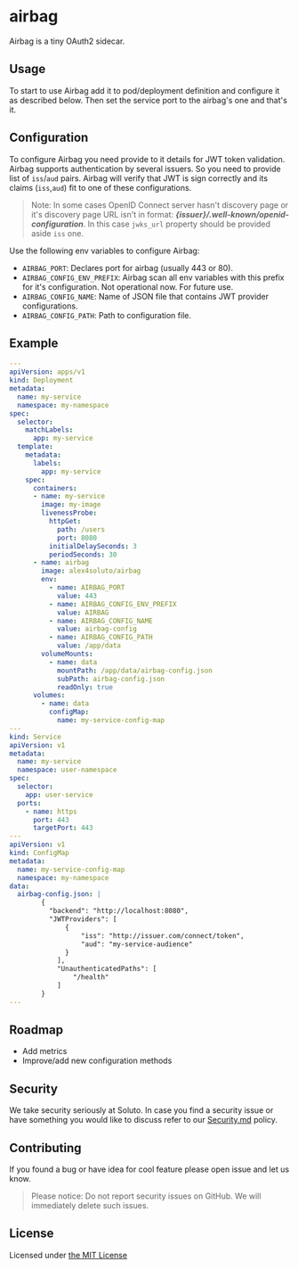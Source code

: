 # airbag

Airbag is a tiny OAuth2 sidecar.

## Usage

To start to use Airbag add it to pod/deployment definition and configure it as described below.
Then set the service port to the airbag's one and that's it.

## Configuration

To configure Airbag you need provide to it details for JWT token validation. Airbag supports authentication by several issuers. So you need to provide list of `iss`/`aud` pairs. Airbag will verify that JWT is sign correctly and its claims (`iss`,`aud`) fit to one of these configurations.

> Note: In some cases OpenID Connect server hasn't discovery page or it's discovery page URL isn't in format: ***{issuer}/.well-known/openid-configuration***. In this case `jwks_url` property should be provided aside `iss` one.

Use the following env variables to configure Airbag:

- `AIRBAG_PORT`: Declares port for airbag (usually 443 or 80).
- `AIRBAG_CONFIG_ENV_PREFIX`: Airbag scan all env variables with this prefix for it's configuration. Not operational now. For future use.
- `AIRBAG_CONFIG_NAME`: Name of JSON file that contains JWT provider configurations.
- `AIRBAG_CONFIG_PATH`: Path to configuration file.

## Example

```yaml
---
apiVersion: apps/v1
kind: Deployment
metadata:
  name: my-service
  namespace: my-namespace
spec:
  selector:
    matchLabels:
      app: my-service
  template:
    metadata:
      labels:
        app: my-service
    spec:
      containers:
      - name: my-service
        image: my-image
        livenessProbe:
          httpGet:
            path: /users
            port: 8080
          initialDelaySeconds: 3
          periodSeconds: 30
      - name: airbag
        image: alex4soluto/airbag
        env:
          - name: AIRBAG_PORT
            value: 443
          - name: AIRBAG_CONFIG_ENV_PREFIX
            value: AIRBAG
          - name: AIRBAG_CONFIG_NAME
            value: airbag-config
          - name: AIRBAG_CONFIG_PATH
            value: /app/data
        volumeMounts:
          - name: data
            mountPath: /app/data/airbag-config.json
            subPath: airbag-config.json
            readOnly: true
      volumes:
        - name: data
          configMap:
            name: my-service-config-map
---
kind: Service
apiVersion: v1
metadata:
  name: my-service
  namespace: user-namespace
spec:
  selector:
    app: user-service
  ports:
    - name: https
      port: 443
      targetPort: 443
---
apiVersion: v1
kind: ConfigMap
metadata:
  name: my-service-config-map
  namespace: my-namespace
data:
  airbag-config.json: |
        {
          "backend": "http://localhost:8080",
          "JWTProviders": [
              {
                  "iss": "http://issuer.com/connect/token",
                  "aud": "my-service-audience"
              }
            ],
            "UnauthenticatedPaths": [
                "/health"
            ]
        }
---

```

## Roadmap

- Add metrics
- Improve/add new configuration methods

## Security

We take security seriously at Soluto. In case you find a security issue or have something you would like to discuss refer to our [Security.md](SECURITY) policy.

## Contributing

If you found a bug or have idea for cool feature please open issue and let us know.
> Please notice: Do not report security issues on GitHub. We will immediately delete such issues.

## License

Licensed under [the MIT License](LICENSE)
